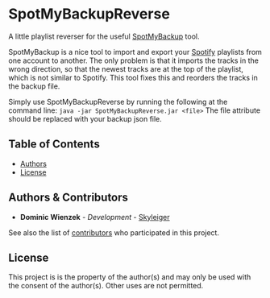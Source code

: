 # SpotMyBackupReverse

A little playlist reverser for the useful [SpotMyBackup](http://www.spotmybackup.com) tool.

SpotMyBackup is a nice tool to import and export your [Spotify](https://www.spotify.com) playlists from one account to another.
The only problem is that it imports the tracks in the wrong direction, so
that the newest tracks are at the top of the playlist, which is not similar to Spotify.
This tool fixes this and reorders the tracks in the backup file.

Simply use SpotMyBackupReverse by running the following at the command line:
`java -jar SpotMyBackupReverse.jar <file>`
The file attribute should be replaced with your backup json file.

## Table of Contents

* [Authors](#authors--contributors)
* [License](#license)

## Authors & Contributors

* **Dominic Wienzek** - *Development* - [Skyleiger](https://github.com/skyleiger)

See also the list of [contributors](https://github.com/Skyleiger/SpotMyBackupReverse/contributors) who participated in this project.

## License

This project is is the property of the author(s) and may only be used with the consent of the author(s). Other uses are not permitted.
